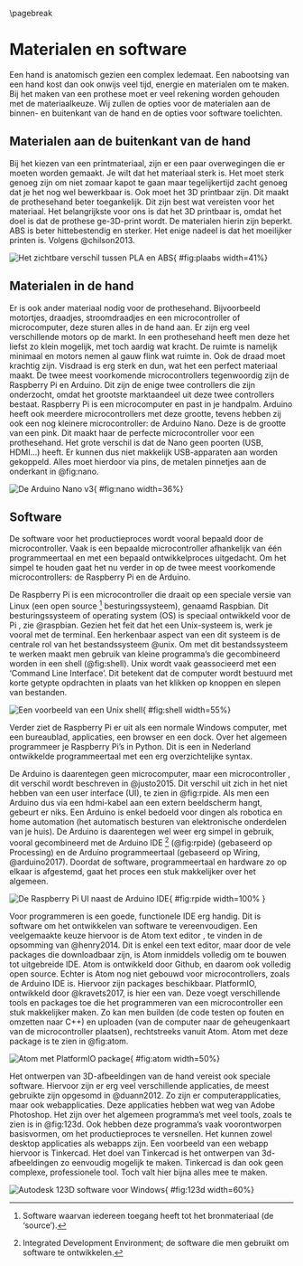 \pagebreak
# Materialen en software
Een hand is anatomisch gezien een complex ledemaat. Een nabootsing van een hand kost dan ook onwijs veel tijd, energie en materialen om te maken. Bij het maken van een prothese moet er veel rekening worden gehouden met de materiaalkeuze. Wij zullen de opties voor de materialen aan de binnen- en buitenkant van de hand en de opties voor software toelichten.

## Materialen aan de buitenkant van de hand
Bij het kiezen van een printmateriaal, zijn er een paar overwegingen die er moeten worden gemaakt. Je wilt dat het materiaal sterk is. Het moet sterk genoeg zijn om niet zomaar kapot te gaan maar tegelijkertijd zacht genoeg dat je het nog wel bewerkbaar is. Ook moet het 3D printbaar zijn. Dit maakt de prothesehand beter toegankelijk. Dit zijn best wat vereisten voor het materiaal. Het belangrijkste voor ons is dat het 3D printbaar is, omdat het doel is dat de prothese ge-3D-print wordt. De materialen hierin zijn beperkt. ABS is beter hittebestendig en sterker. Het enige nadeel is dat het moeilijker printen is. Volgens @chilson2013.

![Het zichtbare verschil tussen PLA en ABS](img/image_10.png){ #fig:plaabs width=41%}

## Materialen in de hand
Er is ook ander materiaal nodig voor de prothesehand. Bijvoorbeeld motortjes, draadjes, stroomdraadjes en een microcontroller of microcomputer, deze sturen alles in de hand aan. Er zijn erg veel verschillende motors op de markt. In een prothesehand heeft men deze het liefst zo klein mogelijk, met toch aardig wat kracht. De ruimte is namelijk minimaal en motors nemen al gauw flink wat ruimte in. Ook de draad moet krachtig zijn. Visdraad is erg sterk en dun, wat het een perfect materiaal maakt. De twee meest voorkomende microcontrollers tegenwoordig zijn de Raspberry Pi en Arduino. Dit zijn de enige twee controllers die zijn onderzocht, omdat het grootste marktaandeel uit deze twee controllers bestaat. Raspberry Pi is een microcomputer en past in je handpalm. Arduino heeft ook meerdere microcontrollers met deze grootte, tevens hebben zij ook een nog kleinere microcontroller: de Arduino Nano. Deze is de grootte van een pink. Dit maakt haar de perfecte microcontroller voor een prothesehand. Het grote verschil is dat de Nano geen poorten (USB, HDMI…) heeft. Er kunnen dus niet makkelijk USB-apparaten aan worden gekoppeld. Alles moet hierdoor via pins, de metalen pinnetjes aan de onderkant in @fig:nano.

![De Arduino Nano v3](img/image_11.png){ #fig:nano width=36%}

## Software
De software voor het productieproces wordt vooral bepaald door de microcontroller. Vaak is een bepaalde microcontroller afhankelijk van één programmeertaal en met een bepaald ontwikkelproces uitgedacht. Om het simpel te houden gaat het nu verder in op de twee meest voorkomende microcontrollers: de Raspberry Pi en de Arduino.

De Raspberry Pi is een microcontroller die draait op een speciale versie van Linux (een open source [^os] besturingssysteem), genaamd Raspbian. Dit besturingssysteem of operating system (OS) is speciaal ontwikkeld voor de Pi , zie @raspbian. Gezien het feit dat het een Unix-systeem is, werk je vooral met de terminal. Een herkenbaar aspect van een dit systeem is de centrale rol van het bestandssysteem @unix. Om met dit bestandssysteem te werken maakt men gebruik van kleine programma’s die gecombineerd worden in een shell (@fig:shell). Unix wordt vaak geassocieerd met een ‘Command Line Interface’. Dit betekent dat de computer wordt bestuurd met korte getypte opdrachten in plaats van het klikken op knoppen en slepen van bestanden.

[^os]: Software waarvan iedereen toegang heeft tot het bronmateriaal (de ‘source’).


![Een voorbeeld van een Unix shell](img/image_12.jpg){ #fig:shell width=55%}

Verder ziet de Raspberry Pi er uit als een normale Windows computer, met een bureaublad, applicaties, een browser en een dock. Over het algemeen programmeer je Raspberry Pi’s in Python. Dit is een in Nederland ontwikkelde programmeertaal met een erg overzichtelijke syntax.

De Arduino is daarentegen geen microcomputer, maar een microcontroller , dit verschil wordt beschreven in @justo2015. Dit verschil uit zich in het niet hebben van een user interface (UI), te zien in @fig:rpide. Als men een Arduino dus via een hdmi-kabel aan een extern beeldscherm hangt, gebeurt er niks. Een Arduino is enkel bedoeld voor dingen als robotica en home automation (het automatisch besturen van elektronische onderdelen van je huis). De Arduino is daarentegen wel weer erg simpel in gebruik, vooral gecombineerd met de Arduino IDE [^ide] (@fig:rpide) (gebaseerd op Processing) en de Arduino programmeertaal (gebaseerd op Wiring, @arduino2017). Doordat de software, programmeertaal en hardware zo op elkaar is afgestemd, gaat het proces een stuk makkelijker over het algemeen.

[^ide]: Integrated Development Environment; de software die men gebruikt om software te ontwikkelen.

![De Raspberry Pi UI naast de Arduino IDE](img/rpi_ard.png){ #fig:rpide width=100% }

Voor programmeren is een goede, functionele IDE erg handig. Dit is software om het ontwikkelen van software te vereenvoudigen. Een veelgemaakte keuze hiervoor is de Atom text editor , te vinden in de opsomming van @henry2014. Dit is enkel een text editor, maar door de vele packages die downloadbaar zijn, is Atom inmiddels volledig om te bouwen tot uitgebreide IDE. Atom is ontwikkeld door Github, en daarom ook volledig open source. Echter is Atom nog niet gebouwd voor microcontrollers, zoals de Arduino IDE is. Hiervoor zijn packages beschikbaar. PlatformIO, ontwikkeld door @kravets2017, is hier een van. Deze voegt verschillende tools en packages toe die het programmeren van een microcontroller een stuk makkelijker maken. Zo kan men builden (de code testen op fouten en omzetten naar C++) en uploaden (van de computer naar de geheugenkaart van de microcontroller plaatsen), rechtstreeks  vanuit Atom. Atom met deze package is te zien in @fig:atom.

![Atom met PlatformIO package](img/image_15.png){ #fig:atom width=50%}

Het ontwerpen van 3D-afbeeldingen van de hand vereist ook speciale software. Hiervoor zijn er erg veel verschillende applicaties, de meest gebruikte zijn opgesomd in @duann2012. Zo zijn er computerapplicaties, maar ook webapplicaties. Deze applicaties hebben wat weg van Adobe Photoshop. Het zijn over het algemeen programma’s met veel tools, zoals te zien is in @fig:123d. Ook hebben deze programma’s vaak voorontworpen basisvormen, om het productieproces te versnellen. Het kunnen zowel desktop applicaties als webapps zijn. Een voorbeeld van een webapp hiervoor is Tinkercad. Het doel van Tinkercad is het ontwerpen van 3d-afbeeldingen zo eenvoudig mogelijk te maken. Tinkercad is dan ook geen complexe, professionele tool. Toch valt hier bijna alles mee te maken.  

![Autodesk 123D software voor Windows](img/image_16.jpg){ #fig:123d width=60%}
